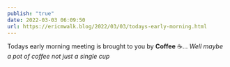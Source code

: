 ```yaml
---
publish: "true"
date: 2022-03-03 06:09:50
url: https://ericmwalk.blog/2022/03/03/todays-early-morning.html
---
```


Todays early morning meeting is brought to you by **Coffee** ☕️… *Well maybe a pot of coffee not just a single cup*